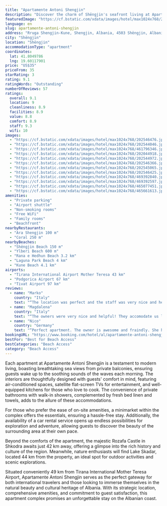 ```yaml
---
title: "Apartamente Antoni Shengjin"
description: "Discover the charm of Shëngjin's seafront living at Apartamente Antoni Shengjin, a prime destination for travelers seeking the perfect blend of comfort and convenience."
featuredImage: "https://cf.bstatic.com/xdata/images/hotel/max1024x768/202546476.jpg?k=6f9f07694e87b622ecb5bd4785d3e78afcf27c5afa83ee6cd3c89e637488b735&o=&hp=1"
language: en
slug: apartamente-antoni-shengjin
address: "Rruga Shengjin-Kune, Shengjin, Albania, 4503 Shëngjin, Albania"
city: "Shëngjin"
location: "Shëngjin"
accommodationType: "apartment"
coordinates:
  lat: 41.8049786
  lng: 19.60117901
price: "US$35"
priceFrom: 35
starRating: 3
rating: 9.1
ratingWords: "Outstanding"
numberOfReviews: 57
ratings:
  overall: 9.1
  location: 9
  cleanliness: 8.9
  facilities: 8.9
  value: 8.8
  comfort: 8.9
  staff: 9.3
  wifi: 10
images:
  - "https://cf.bstatic.com/xdata/images/hotel/max1024x768/202546476.jpg?k=6f9f07694e87b622ecb5bd4785d3e78afcf27c5afa83ee6cd3c89e637488b735&o=&hp=1"
  - "https://cf.bstatic.com/xdata/images/hotel/max1024x768/202544046.jpg?k=c28906737250b73073972f671e0eef33778b0a3bf7e9185375604e6516e5a471&o=&hp=1"
  - "https://cf.bstatic.com/xdata/images/hotel/max1024x768/461796346.jpg?k=0ced44fc4cfdabed538c91a425c4bb0fa475bc79db38b6fb7815a001a1874cf0&o=&hp=1"
  - "https://cf.bstatic.com/xdata/images/hotel/max1024x768/202044918.jpg?k=eababc8ea1f0e4e82f910620461b25d0e0a1fd34e04fc41810e1a35aa52991e5&o=&hp=1"
  - "https://cf.bstatic.com/xdata/images/hotel/max1024x768/202544972.jpg?k=024ebd03d5a8be0eb3b289be24b083cc3fa0cfe82c05cfb917cacd467cf01902&o=&hp=1"
  - "https://cf.bstatic.com/xdata/images/hotel/max1024x768/202546366.jpg?k=ca2a71174c1c5d6f9761d7217b70515b14ce9242355cde506b896310176aac1b&o=&hp=1"
  - "https://cf.bstatic.com/xdata/images/hotel/max1024x768/202545065.jpg?k=be43b5308a5c223177bd12652a64e25d2483547ef734e1e7726633ff87ad8362&o=&hp=1"
  - "https://cf.bstatic.com/xdata/images/hotel/max1024x768/202546425.jpg?k=d9134c60190532429ba570309c1a467bf4e65e35eb4b7787b468e8559b6f5de9&o=&hp=1"
  - "https://cf.bstatic.com/xdata/images/hotel/max1024x768/469392840.jpg?k=a37a042a3a84d7723c6dce9b4e7e81e2c62067827a8f3a002778d68e7f96cd1d&o=&hp=1"
  - "https://cf.bstatic.com/xdata/images/hotel/max1024x768/469392597.jpg?k=0166b2954d07b25859087106bbab0b2f393e5fdb54b06af44e1687a768d958d6&o=&hp=1"
  - "https://cf.bstatic.com/xdata/images/hotel/max1024x768/465077451.jpg?k=8138a2d1af90e19b79a0298f79f6413f9d4019151821de71c4cf33c8d501acf0&o=&hp=1"
  - "https://cf.bstatic.com/xdata/images/hotel/max1024x768/465661613.jpg?k=f49824e2501419f9f1e75a1a753a8224ad57096053387be6bf35890c0d33e2d9&o=&hp=1"
amenities:
  - "Private parking"
  - "Airport shuttle"
  - "Non-smoking rooms"
  - "Free WiFi"
  - "Family rooms"
  - "Beachfront"
nearbyRestaurants:
  - "Ara Shengjin 100 m"
  - "Coral 250 m"
nearbyBeaches:
  - "Shëngjin Beach 150 m"
  - "Ylberi Beach 600 m"
  - "Rana e Hedhun Beach 3.2 km"
  - "Laguna Park Beach 4 km"
  - "Kune Beach 4.1 km"
airports:
  - "Tirana International Airport Mother Teresa 43 km"
  - "Podgorica Airport 67 km"
  - "Tivat Airport 97 km"
reviews:
  - name: "Marko"
    country: "Italy"
    text: "“The location was perfect and the staff was very nice and helpful! Very comfortable room”"
  - name: "Magdalena"
    country: "Italy"
    text: "“The owners were very nice and helpful! They accomodate us late at night with no problem at all! Also very comfortable beds”"
  - name: "Nico"
    country: "Germany"
    text: "“Perfect apartment. The owner is awesome and fraindly. She helped us and be Always present if you need something. Everything you need is there”"
bookingURL: "https://www.booking.com/hotel/al/apartamente-antoni-shengjin.en-gb.html?aid=8035640"
bestFor: "Best for Beach Access"
bestCategories: "Beach Access"
category: "Beach Access"
---
```


Each apartment at Apartamente Antoni Shengjin is a testament to modern living, boasting breathtaking sea views from private balconies, ensuring guests wake up to the soothing sounds of the waves each morning. The interiors are thoughtfully designed with guests' comfort in mind, featuring air-conditioned spaces, satellite flat-screen TVs for entertainment, and well-equipped kitchens for those who love to cook. The convenience of private bathrooms with walk-in showers, complemented by fresh bed linen and towels, adds to the allure of these accommodations.

For those who prefer the ease of on-site amenities, a minimarket within the complex offers the essentials, ensuring a hassle-free stay. Additionally, the availability of a car rental service opens up endless possibilities for exploration and adventure, allowing guests to discover the beauty of the surrounding area at their own pace.

Beyond the comforts of the apartment, the majestic Rozafa Castle in Shkodra awaits just 42 km away, offering a glimpse into the rich history and culture of the region. Meanwhile, nature enthusiasts will find Lake Skadar, located 44 km from the property, an ideal spot for outdoor activities and scenic explorations.

Situated conveniently 49 km from Tirana International Mother Teresa Airport, Apartamente Antoni Shengjin serves as the perfect gateway for both international travelers and those looking to immerse themselves in the natural beauty and cultural heritage of Albania. With its strategic location, comprehensive amenities, and commitment to guest satisfaction, this apartment complex promises an unforgettable stay on the Albanian coast.